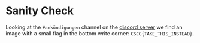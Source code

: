 # Sanity Check

Looking at the `#ankündigungen` channel on the [discord server](https://discordapp.com/invite/MH6efZZ) we find an image with a small flag in the bottom write corner: `CSCG{TAKE_THIS_INSTEAD}`.
